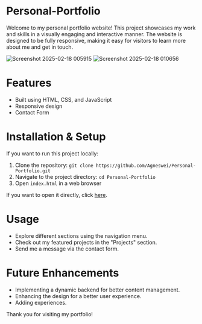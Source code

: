 # Personal-Portfolio

Welcome to my personal portfolio website! This project showcases my work and skills in a visually engaging and interactive manner. The website is designed to be fully responsive, making it easy for visitors to learn more about me and get in touch.

![Screenshot 2025-02-18 005915](https://github.com/user-attachments/assets/40b7b296-13e8-4634-befb-7aa201bbd049)
![Screenshot 2025-02-18 010656](https://github.com/user-attachments/assets/e67daf1f-78b6-4197-9b38-32c4e1f5c073)




# Features
* Built using HTML, CSS, and JavaScript
* Responsive design
* Contact Form

# Installation & Setup

If you want to run this project locally:
1. Clone the repository:  `git clone https://github.com/Agneswei/Personal-Portfolio.git`
2. Navigate to the project directory:
`cd Personal-Portfolio`
3. Open `index.html` in a web browser

If you want to open it directly, click [here](https://agneswei.com/).

# Usage
* Explore different sections using the navigation menu.
* Check out my featured projects in the "Projects" section.
* Send me a message via the contact form.

# Future Enhancements
* Implementing a dynamic backend for better content management.
* Enhancing the design for a better user experience.
* Adding experiences.

Thank you for visiting my portfolio!


